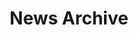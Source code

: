 ---
title: News Archive

# Listing view
view: community/news

# Number of items on one page
pagination-count: 100;

# Optional banner image (relative to `assets/media/` folder).
banner:
  caption: ''
  image: ''
---